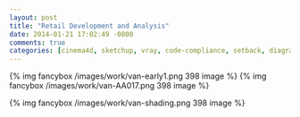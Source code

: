 ```yaml
---
layout: post
title: "Retail Development and Analysis"
date: 2014-01-21 17:02:49 -0800
comments: true
categories: [cinema4d, sketchup, vray, code-compliance, setback, diagram, climate, urban, retail]
---
```

{% img fancybox /images/work/van-early1.png 398 image %}
{% img fancybox /images/work/van-AA017.png 398 image %}
<!-- more -->
{% img fancybox /images/work/van-shading.png 398 image %}

